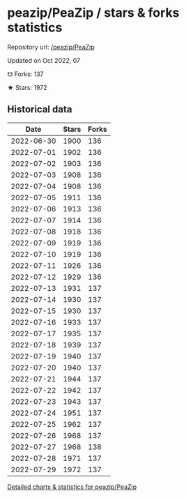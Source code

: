 # peazip/PeaZip / stars & forks statistics

Repository url: [/peazip/PeaZip](https://github.com/peazip/PeaZip)

Updated on Oct 2022, 07

☋ Forks: 137

★ Stars: 1972

## Historical data
| Date | Stars | Forks |
|------|-------|-------|
| 2022-06-30 | 1900 | 136 | 
| 2022-07-01 | 1902 | 136 | 
| 2022-07-02 | 1903 | 136 | 
| 2022-07-03 | 1908 | 136 | 
| 2022-07-04 | 1908 | 136 | 
| 2022-07-05 | 1911 | 136 | 
| 2022-07-06 | 1913 | 136 | 
| 2022-07-07 | 1914 | 136 | 
| 2022-07-08 | 1918 | 136 | 
| 2022-07-09 | 1919 | 136 | 
| 2022-07-10 | 1919 | 136 | 
| 2022-07-11 | 1926 | 136 | 
| 2022-07-12 | 1929 | 136 | 
| 2022-07-13 | 1931 | 137 | 
| 2022-07-14 | 1930 | 137 | 
| 2022-07-15 | 1930 | 137 | 
| 2022-07-16 | 1933 | 137 | 
| 2022-07-17 | 1935 | 137 | 
| 2022-07-18 | 1939 | 137 | 
| 2022-07-19 | 1940 | 137 | 
| 2022-07-20 | 1940 | 137 | 
| 2022-07-21 | 1944 | 137 | 
| 2022-07-22 | 1942 | 137 | 
| 2022-07-23 | 1943 | 137 | 
| 2022-07-24 | 1951 | 137 | 
| 2022-07-25 | 1962 | 137 | 
| 2022-07-26 | 1968 | 137 | 
| 2022-07-27 | 1968 | 138 | 
| 2022-07-28 | 1971 | 137 | 
| 2022-07-29 | 1972 | 137 | 


[Detailed charts & statistics for peazip/PeaZip](https://reviewgithub.com/rep/peazip/PeaZip)
